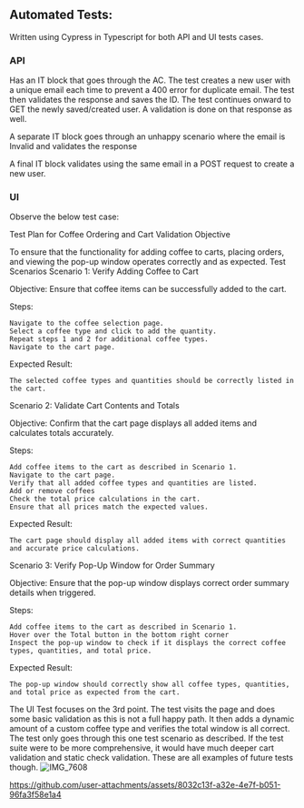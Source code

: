## Automated Tests:
Written using Cypress in Typescript for both API and UI tests cases.

### API

Has an IT block that goes through the AC. The test creates a new user with a unique email each time to prevent a 400 error for duplicate email. The test then validates the response and saves the ID. The test continues onward to GET the newly saved/created user. A validation is done on that response as well. 

A separate IT block goes through an unhappy scenario where the email is Invalid and validates the response

A final IT block validates using the same email in a POST request to create a new user. 

### UI

Observe the below test case:

Test Plan for Coffee Ordering and Cart Validation
Objective

To ensure that the functionality for adding coffee to carts, placing orders, and viewing the pop-up window operates correctly and as expected.
Test Scenarios
Scenario 1: Verify Adding Coffee to Cart

Objective: Ensure that coffee items can be successfully added to the cart.

Steps:

    Navigate to the coffee selection page.
    Select a coffee type and click to add the quantity.
    Repeat steps 1 and 2 for additional coffee types.
    Navigate to the cart page.

Expected Result:

    The selected coffee types and quantities should be correctly listed in the cart.

Scenario 2: Validate Cart Contents and Totals

Objective: Confirm that the cart page displays all added items and calculates totals accurately.

Steps:

    Add coffee items to the cart as described in Scenario 1.
    Navigate to the cart page.
    Verify that all added coffee types and quantities are listed.
    Add or remove coffees 
    Check the total price calculations in the cart.
    Ensure that all prices match the expected values.


Expected Result:

    The cart page should display all added items with correct quantities and accurate price calculations.

Scenario 3: Verify Pop-Up Window for Order Summary

Objective: Ensure that the pop-up window displays correct order summary details when triggered.

Steps:

    Add coffee items to the cart as described in Scenario 1.
    Hover over the Total button in the bottom right corner
    Inspect the pop-up window to check if it displays the correct coffee types, quantities, and total price.

Expected Result:

    The pop-up window should correctly show all coffee types, quantities, and total price as expected from the cart.

    
The UI Test focuses on the 3rd point. The test visits the page and does some basic validation as this is not a full happy path. It then adds a dynamic amount of a custom coffee type and verifies the total window is all correct.
The test only goes through this one test scenario as described. If the test suite were to be more comprehensive, it would have much deeper cart validation and static check validation. These are all examples of future tests though.
![IMG_7608](https://github.com/user-attachments/assets/cd7d8cdc-be3f-403d-b08c-ef0313f72ed7)


https://github.com/user-attachments/assets/8032c13f-a32e-4e7f-b051-96fa3f58e1a4

